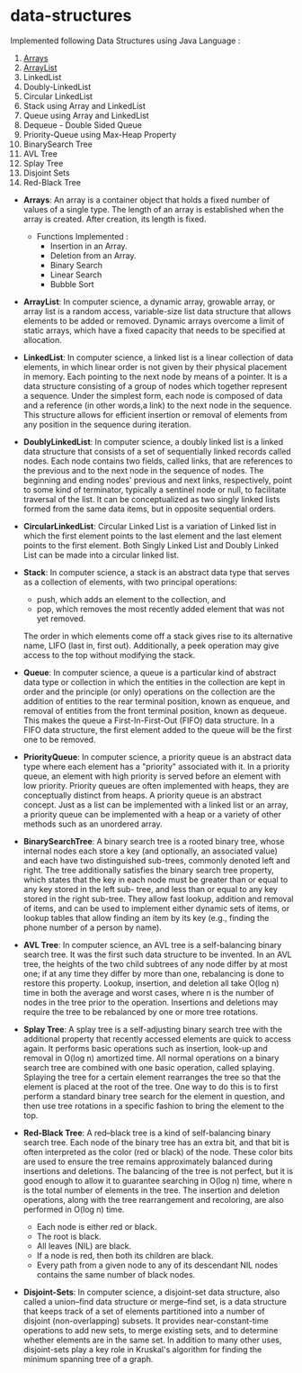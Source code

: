 # data-structures

Implemented following Data Structures using Java Language :
1.   [Arrays](https://www.flowerbrackets.com/arrays-in-java/)
2.   [ArrayList](https://www.flowerbrackets.com/arraylist-in-java/)
3.   LinkedList
4.   Doubly-LinkedList
5.   Circular LinkedList
6.   Stack using Array and LinkedList
7.   Queue using Array and LinkedList
8.   Dequeue - Double Sided Queue
9.   Priority-Queue using Max-Heap Property
10.  BinarySearch Tree
11.  AVL Tree
12.  Splay Tree
13.  Disjoint Sets
14.  Red-Black Tree


* **Arrays**: An array is a container object that holds a fixed number of values of a single type. The length of an array is established     when the array is created. After creation, its length is fixed.
    * Functions Implemented :
      * Insertion in an Array.
      * Deletion from an Array.
      * Binary Search
      * Linear Search
      * Bubble Sort
    
* **ArrayList**: In computer science, a dynamic array, growable array, or array list is a random access, variable-size list data           structure that allows elements to be added or removed. Dynamic arrays overcome a limit of static arrays, which have a fixed capacity     that needs to be specified at allocation.

* **LinkedList**: In computer science, a linked list is a linear collection of data elements, in which linear order is not given by       their physical placement in memory. Each pointing to the next node by means of a pointer. It is a data structure consisting of a         group of nodes which together represent a sequence. Under the simplest form, each node is composed of data and a reference (in           other words,a link) to the next node in the sequence. This structure allows for efficient insertion or removal of elements from any     position in the sequence during iteration. 

* **DoublyLinkedList**: In computer science, a doubly linked list is a linked data structure that consists of a set of sequentially       linked records called nodes. Each node contains two fields, called links, that are references to the previous and to the next node in   the sequence of nodes. The beginning and ending nodes' previous and next links, respectively, point to some kind of terminator,         typically a sentinel node or null, to facilitate traversal of the list. It can be conceptualized as two singly linked lists formed       from the same data items, but in opposite sequential orders.

* **CircularLinkedList**: Circular Linked List is a variation of Linked list in which the first element points to the last element and     the last element points to the first element. Both Singly Linked List and Doubly Linked List can be made into a circular linked list.

* **Stack**: In computer science, a stack is an abstract data type that serves as a collection of elements, with two principal             operations:
  * push, which adds an element to the collection, and
  * pop, which removes the most recently added element that was not yet removed.
  
  The order in which elements come off a stack gives rise to its alternative name, LIFO (last in, first out). Additionally, a peek         operation may give access to the top without modifying the stack.
  
* **Queue**: In computer science, a queue is a particular kind of abstract data type or collection in which the entities in the           collection are kept in order and the principle (or only) operations on the collection are the addition of entities to the rear           terminal position, known as enqueue, and removal of entities from the front terminal position, known as dequeue. This makes the queue   a First-In-First-Out (FIFO) data structure. In a FIFO data structure, the first element added to the queue will be the first one to be   removed.

* **PriorityQueue**: In computer science, a priority queue is an abstract data type where each element has a "priority" associated with   it. In a priority queue, an element with high priority is served before an element with low priority. Priority queues are often         implemented with heaps, they are conceptually distinct from heaps. A priority queue is an abstract concept. Just as a list can be       implemented with a linked list or an array, a priority queue can be implemented with a heap or a variety of other methods such as an     unordered array.

* **BinarySearchTree**: A binary search tree is a rooted binary tree, whose internal nodes each store a key (and optionally, an           associated value) and each have two distinguished sub-trees, commonly denoted left and right. The tree additionally satisfies the       binary search tree property, which states that the key in each node must be greater than or equal to any key stored in the left sub-     tree, and less than or equal to any key stored in the right sub-tree. They allow fast lookup, addition and removal of items, and can     be used to implement either dynamic sets of items, or lookup tables that allow finding an item by its key (e.g., finding the phone       number of a person by name).

* **AVL Tree**: In computer science, an AVL tree is a self-balancing binary search tree. It was the first such data structure to be       invented. In an AVL tree, the heights of the two child subtrees of any node differ by at most one; if at any time they differ by more   than one, rebalancing is done to restore this property. Lookup, insertion, and deletion all take O(log n) time in both the average and   worst cases, where n is the number of nodes in the tree prior to the operation. Insertions and deletions may require the tree to be     rebalanced by one or more tree rotations.

* **Splay Tree**: A splay tree is a self-adjusting binary search tree with the additional property that recently accessed elements are     quick to access again. It performs basic operations such as insertion, look-up and removal in O(log n) amortized time. All normal       operations on a binary search tree are combined with one basic operation, called splaying. Splaying the tree for a certain element       rearranges the tree so that the element is placed at the root of the tree. One way to do this is to first perform a standard binary     tree search for the element in question, and then use tree rotations in a specific fashion to bring the element to the top. 

* **Red-Black Tree**: A red–black tree is a kind of self-balancing binary search tree. Each node of the binary tree has an extra bit,     and that bit is often interpreted as the color (red or black) of the node. These color bits are used to ensure the tree remains         approximately balanced during insertions and deletions. The balancing of the tree is not perfect, but it is good enough to allow it to   guarantee searching in O(log n) time, where n is the total number of elements in the tree. The insertion and deletion operations,       along with the tree rearrangement and recoloring, are also performed in O(log n) time.

   * Each node is either red or black.
   * The root is black.
   * All leaves (NIL) are black.
   * If a node is red, then both its children are black.
   * Every path from a given node to any of its descendant NIL nodes contains the same number of black nodes.
 
* **Disjoint-Sets**: In computer science, a disjoint-set data structure, also called a union–find data structure or merge–find set, is a   data structure that keeps track of a set of elements partitioned into a number of disjoint (non-overlapping) subsets. It provides       near-constant-time operations to add new sets, to merge existing sets, and to determine whether elements are in the same set. In         addition to many other uses, disjoint-sets play a key role in Kruskal's algorithm for finding the minimum spanning tree of a graph.

